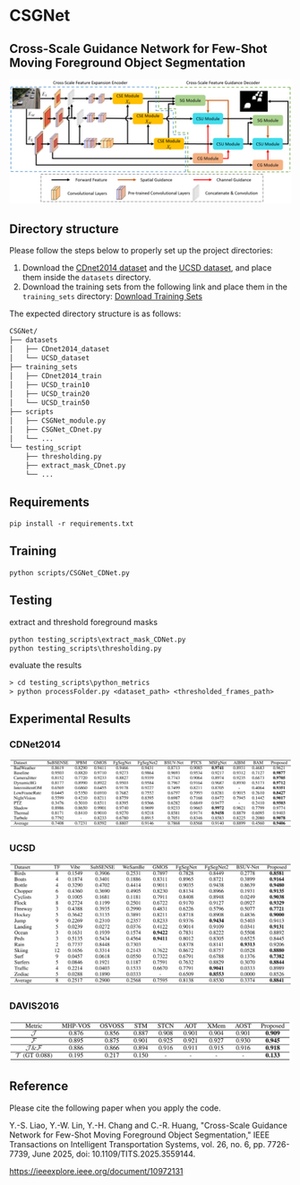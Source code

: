# CSGNet

## Cross-Scale Guidance Network for Few-Shot Moving Foreground Object Segmentation

![Flowchart](png/CSGNet_Flowchart.png)

## Directory structure
Please follow the steps below to properly set up the project directories:
1. Download the [CDnet2014 dataset](http://jacarini.dinf.usherbrooke.ca/dataset2014) and the [UCSD dataset](http://www.svcl.ucsd.edu/projects/background_subtraction/ucsdbgsub_dataset.htm), and place them inside the `datasets` directory.
2. Download the training sets from the following link and place them in the `training_sets` directory:
[Download Training Sets](https://drive.google.com/file/d/1ldfh3bTmxmipzHN-av0rIap0VXbzjwP9/view?usp=drive_link)

The expected directory structure is as follows:
```dataset
CSGNet/
├── datasets
│   ├── CDnet2014_dataset
│   └── UCSD_dataset
├── training_sets
│   ├── CDnet2014_train
│   ├── UCSD_train10
│   ├── UCSD_train20
│   └── UCSD_train50
├── scripts
│   ├── CSGNet_module.py
│   ├── CSGNet_CDnet.py
│   └── ...
└── testing_script
    ├── thresholding.py
    ├── extract_mask_CDnet.py
    └── ...
```

## Requirements

```setup
pip install -r requirements.txt
```

## Training

```train
python scripts/CSGNet_CDNet.py
```

## Testing

extract and threshold foreground masks

```test
python testing_scripts\extract_mask_CDNet.py
python testing_scripts\thresholding.py
```

evaluate the results

```eval
> cd testing_scripts\python_metrics
> python processFolder.py <dataset_path> <thresholded_frames_path>
```

## Experimental Results

### CDNet2014
![result_CDNet](png/Result_CDNet2014.png)

### UCSD
![result_UCSD](png/Result_UCSD.png)

### DAVIS2016
![result_DAVIS](png/Result_DAVIS2016.png)

## Reference
Please cite the following paper when you apply the code.

Y.-S. Liao, Y.-W. Lin, Y.-H. Chang and C.-R. Huang, "Cross-Scale Guidance Network for Few-Shot Moving Foreground Object Segmentation," IEEE Transactions on Intelligent Transportation Systems, vol. 26, no. 6, pp. 7726-7739, June 2025, doi: 10.1109/TITS.2025.3559144.

https://ieeexplore.ieee.org/document/10972131
